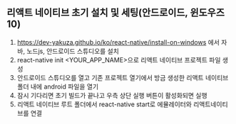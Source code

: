 ## 리액트 네이티브 초기 설치 및 세팅(안드로이드, 윈도우즈10)

1. https://dev-yakuza.github.io/ko/react-native/install-on-windows 에서 자바, 노드js, 안드로이드 스튜디오를 설치
2. react-native init <YOUR_APP_NAME>으로 리액트 네이티브 프로젝트 파일 생성
3. 안드로이드 스튜디오를 열고 기존 프로젝트 열기에서 방금 생성한 리액트 네이티브 폴더 내에 android 파일을 열기
4. 잠시 기다리면 초기 빌드가 끝나고 우측 상단 실행 버튼이 활성화되면 실행
5. 리액트 네이티브 루트 폴더에서 react-native start로 에뮬레이터와 리액트네이티브를 연결
